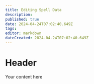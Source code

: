 ```yaml
---
title: Editing Spell Data
description: 
published: true
date: 2024-04-24T07:02:40.649Z
tags: 
editor: markdown
dateCreated: 2024-04-24T07:02:40.649Z
---
```


# Header
Your content here